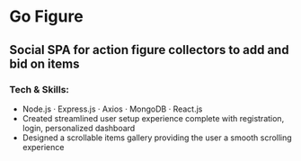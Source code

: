 # Go Figure
## Social SPA for action figure collectors to add and bid on items


### Tech & Skills:
- Node.js · Express.js · Axios · MongoDB · React.js
- Created streamlined user setup experience complete with registration, login, personalized dashboard
- Designed a scrollable items gallery providing the user a smooth scrolling experience
